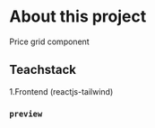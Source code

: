 # About this project

Price grid component
## Teachstack

1.Frontend (reactjs-tailwind)

### `preview`


